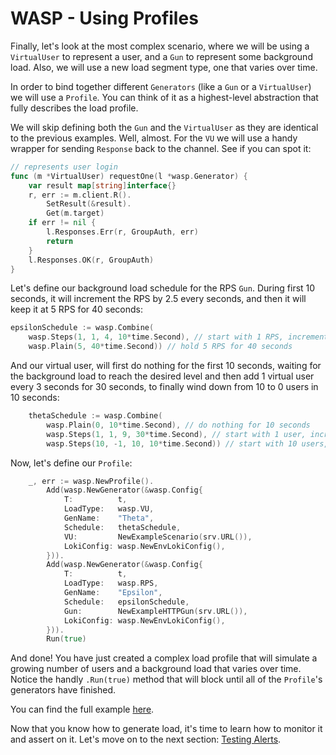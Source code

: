 # WASP - Using Profiles

Finally, let's look at the most complex scenario, where we will be using a `VirtualUser` to represent a user, and a `Gun` to represent some background load.
Also, we will use a new load segment type, one that varies over time.

In order to bind together different `Generators` (like a `Gun` or a `VirtualUser`) we will use a `Profile`. You can think of it as a highest-level abstraction that fully describes the load profile.

We will skip defining both the `Gun` and the `VirtualUser` as they are identical to the previous examples. Well, almost.
For the `VU` we will use a handy wrapper for sending `Response` back to the channel. See if you can spot it:
```go
// represents user login
func (m *VirtualUser) requestOne(l *wasp.Generator) {
	var result map[string]interface{}
	r, err := m.client.R().
		SetResult(&result).
		Get(m.target)
	if err != nil {
		l.Responses.Err(r, GroupAuth, err)
		return
	}
	l.Responses.OK(r, GroupAuth)
}
```

Let's define our background load schedule for the RPS `Gun`. During first 10 seconds, it will increment the RPS by 2.5 every seconds, and then it will keep it at 5 RPS for 40 seconds: 
```go
epsilonSchedule := wasp.Combine(
    wasp.Steps(1, 1, 4, 10*time.Second), // start with 1 RPS, increment by 1 RPS in 4 steps during 10 seconds (increment of 1 every 2.5 seconds)
    wasp.Plain(5, 40*time.Second)) // hold 5 RPS for 40 seconds
```

And our virtual user, will first do nothing for the first 10 seconds, waiting for the background load to reach the desired level and then add 1 virtual user every 3 seconds for 30 seconds, to finally wind down from 10 to 0 users in 10 seconds:
```go
	thetaSchedule := wasp.Combine(
		wasp.Plain(0, 10*time.Second), // do nothing for 10 seconds
		wasp.Steps(1, 1, 9, 30*time.Second), // start with 1 user, increment by 1 virtual user in 9 steps during 30 seconds (increment of 1 every ~3 seconds)
        wasp.Steps(10, -1, 10, 10*time.Second)) // start with 10 users, decrement by 1 virtual user in 10 steps during 10 seconds (decrement of 1 every second)
```

Now, let's define our `Profile`:
```go
	_, err := wasp.NewProfile().
		Add(wasp.NewGenerator(&wasp.Config{
			T:          t,
			LoadType:   wasp.VU,
			GenName:    "Theta",
			Schedule:   thetaSchedule,
			VU:         NewExampleScenario(srv.URL()),
			LokiConfig: wasp.NewEnvLokiConfig(),
		})).
		Add(wasp.NewGenerator(&wasp.Config{
			T:          t,
			LoadType:   wasp.RPS,
			GenName:    "Epsilon",
			Schedule:   epsilonSchedule,
			Gun:        NewExampleHTTPGun(srv.URL()),
			LokiConfig: wasp.NewEnvLokiConfig(),
		})).
		Run(true)
```

And done! You have just created a complex load profile that will simulate a growing number of users and a background load that varies over time.
Notice the handly `.Run(true)` method that will block until all of the `Profile`'s generators have finished.

You can find the full example [here](https://github.com/smartcontractkit/chainlink-testing-framework/tree/main/wasp/examples/profiles).

Now that you know how to generate load, it's time to learn how to monitor it and assert on it. Let's move on to the next section: [Testing Alerts](./testing_alerts.md).
```